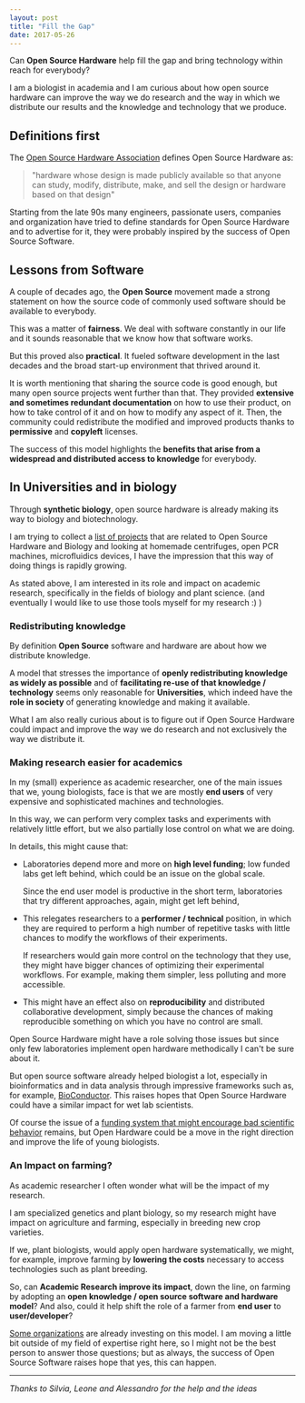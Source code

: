 ```yaml
---
layout: post
title: "Fill the Gap"
date: 2017-05-26
---
```


Can **Open Source Hardware** help fill the gap and bring technology within
reach for everybody?

I am a biologist in academia and I am curious about how open source hardware
can improve the way we do research and the way in which we distribute our
results and the knowledge and technology that we produce.

## Definitions first

The [Open Source Hardware Association](https://www.oshwa.org) defines Open Source
Hardware as:

> "hardware whose design is made publicly available so that anyone can study, modify, distribute, make, and sell the design or hardware based on that design"  

Starting from the late 90s many engineers, passionate users, companies and
organization have tried to define standards for Open Source Hardware and to
advertise for it, they were probably inspired by the success of Open Source
Software.

## Lessons from Software

A couple of decades ago, the **Open Source** movement made a strong
statement on how the source code of commonly used software should be
available to everybody.

This was a matter of **fairness**. We deal with software constantly in our
life and it sounds reasonable that we know how that software works.

But this proved also **practical**. It fueled software development in the
last decades and the broad start-up environment that thrived around it.

It is worth mentioning that sharing the source code is good enough, but many
open source projects went further than that.
They provided **extensive and sometimes redundant documentation** on how to use
their product, on how to take
control of it and on how to modify any aspect of it.
Then, the community could redistribute the modified and improved products thanks to **permissive** and **copyleft** licenses.

The success of this model highlights the **benefits that
arise from a widespread and distributed access to knowledge** for everybody.


## In Universities and in biology

Through **synthetic biology**, open source hardware is already making its way to
biology and biotechnology.

I am trying to collect a [list of projects](https://othomantegazza.github.io/open-hardware-bio.html)
that are related to Open Source Hardware and Biology and looking at homemade
centrifuges, open PCR machines, microfluidics devices, I have the impression that
this way of doing things is rapidly growing.

As stated above, I am interested in its role and impact on academic research,
specifically in the fields of biology and plant science. (and eventually I would
like to use those tools myself for my research :) )

### Redistributing knowledge

By definition **Open Source** software and hardware are about how we distribute
knowledge.

A model that stresses the importance of **openly
redistributing knowledge as widely as possible** and of **facilitating
re-use of that knowledge / technology** seems only reasonable for
**Universities**, which indeed have the **role in society** of generating knowledge and making it available.

What I am also really curious about is to figure out if Open Source Hardware could impact and improve the way we do research and not exclusively the way we distribute it.


### Making research easier for academics

In my (small) experience as academic researcher, one of the main issues that
we, young biologists, face is that we are mostly **end users** of very
expensive and sophisticated machines and technologies.

In this way, we can perform very complex tasks and experiments with relatively
little effort, but we also partially lose control on what we are doing.

In details, this might cause that:

- Laboratories depend more and more on **high level funding**;
  low funded labs get left behind, which could be an issue on the global scale.

  Since the end user model is productive in the short term, laboratories that try
  different approaches, again, might get left behind,
- This relegates researchers to a **performer / technical** position, in
  which they are required to perform a high number of repetitive tasks with
  little chances to modify the workflows of their experiments.

  If researchers would gain
  more control on the technology that they use, they might have bigger chances of optimizing their experimental workflows. For example, making them simpler, less polluting and more accessible.
- This might have an effect also on **reproducibility** and distributed
  collaborative development, simply because the chances of making
  reproducible something on which you have no control are small.

Open Source Hardware might have a role solving those issues but since only few laboratories implement open hardware methodically I can't be sure about it.

But open source software already helped biologist a lot, especially in
bioinformatics and in data analysis through impressive frameworks such as,
for example, [BioConductor](http://bioconductor.org/). This raises hopes that
Open Source Hardware could have a similar impact for wet lab scientists.

Of course the issue of a [funding system that might encourage bad scientific behavior](https://simplystatistics.org/2016/02/16/when-it-comes-to-science-its-the-economy-stupid/)
remains, but Open Hardware could be a move in the
right direction and improve the life of young biologists.

### An Impact on farming?

As academic researcher I often wonder what will be the impact of my research.

I am specialized genetics and plant biology, so my research might have impact on
agriculture and farming, especially in breeding new crop varieties.

If we, plant biologists, would apply open hardware systematically, we might, for
example, improve farming by **lowering the costs** necessary to access technologies such
as plant breeding.

So, can **Academic Research improve its impact**, down the
line, on farming by adopting an **open knowledge / open source software and
hardware model**? And also, could it help shift the role of a farmer from **end user** to **user/developer**?

[Some organizations](http://greenwave.org/) are already investing on this
model. I am moving a little bit outside of my field of expertise right here,
so I might not be the best person to answer those questions; but as always,
the success of Open Source Software raises hope that yes, this can happen.

---

*Thanks to Silvia, Leone and Alessandro for the help and the ideas*
